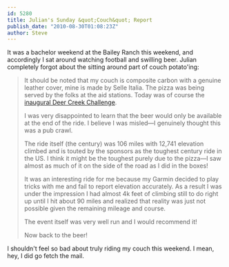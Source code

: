 ```yaml
---
id: 5280
title: Julian's Sunday &quot;Couch&quot; Report
publish_date: "2010-08-30T01:08:23Z"
author: Steve
---
```

It was a bachelor weekend at the Bailey Ranch this weekend, and accordingly I sat around watching football and swilling beer. Julian completely forgot about the sitting around part of couch potato'ing:

> It should be noted that my couch is composite carbon with a genuine leather cover, mine is made by Selle Italia. The pizza was being served by the folks at the aid stations. Today was of course the [inaugural Deer Creek Challenge](http://www.deercreekchallenge.com/).
> 
> I was very disappointed to learn that the beer would only be available at the end of the ride. I believe I was misled—I genuinely thought this was a pub crawl.
> 
> The ride itself (the century) was 106 miles with 12,741 elevation climbed and is touted by the sponsors as the toughest century ride in the US. I think it might be the toughest purely due to the pizza—I saw almost as much of it on the side of the road as I did in the boxes!
> 
> It was an interesting ride for me because my Garmin decided to play tricks with me and fail to report elevation accurately. As a result I was under the impression I had almost 4k feet of climbing still to do right up until I hit about 90 miles and realized that reality was just not possible given the remaining mileage and course.
> 
> The event itself was very well run and I would recommend it!
> 
> Now back to the beer!

I shouldn't feel so bad about truly riding my couch this weekend. I mean, hey, I did go fetch the mail.
